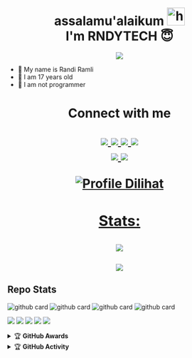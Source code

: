 <h1 align="center">assalamu'alaikum <img src="https://user-images.githubusercontent.com/1303154/88677602-1635ba80-d120-11ea-84d8-d263ba5fc3c0.gif" width="40px" alt="hi"><br>I'm RNDYTECH 😇 </h1>
<p align="center">
  <img src="https://e.top4top.io/p_2010lz9211.jpg" />
</p>

- 🎌 My name is Randi Ramli 
- 🏁 I am 17 years old 
- 🚩 I am not programmer

<h1 align="center"> Connect with me
<p align="center">
  <a href="https://instagram.com/randirmli"><img src="https://img.shields.io/badge/Instagram-E4405F?style=for-the-badge&logo=instagram&logoColor=white"/> 
  <a href="https://wa.me/message/5PJOOLKRSXXRP1"><img src="https://img.shields.io/badge/WhatsApp-25D366?style=for-the-badge&logo=whatsapp&logoColor=white" />
  <a href="https://www.facebook.com/profile.php?id=100015526687857"><img src="https://img.shields.io/badge/Facebook-%234267B2.svg?&style=for-the-badge&logo=facebook&logoColor=white" />
  <a href="https://t.me/zeeoneee"><img src="https://img.shields.io/badge/Telegram-%230088cc.svg?&style=for-the-badge&logo=telegram&logoColor=white" /> <br>
  <a href="https://github.com/zeeoneofc"><img src="https://img.shields.io/badge/-GitHub-black?style=flat-square&logo=github" /> 
  <a href="https://youtube.com/channel/UCdzWwbApjkyODby7_MoRYlA"><img src="https://img.shields.io/youtube/channel/subscribers/UCdzWwbApjkyODby7_MoRYlA?style=social" /> <br>
</p>


![Profile Dilihat](https://komarev.com/ghpvc/?username=zeeoneofc&color=blue&style=flat-square&label=Profile+Dilihat)
### Stats:
<p align="center"><a href="https://github.com/zeeoneofc"><img src="https://github-readme-stats.vercel.app/api?username=zeeoneofc&show_icons=true&theme=radical"></a></p>
<p align="center"><a href="https://github.com/zeeoneofc"><img src="https://github-readme-stats.vercel.app/api/top-langs/?username=zeeoneofc&theme=radical&layout=compact"></a></p> 

## Repo Stats
![github card](https://github-readme-stats.vercel.app/api/pin/?username=zeeoneofc&repo=Alpha-userbot&theme=dark)
![github card](https://github-readme-stats.vercel.app/api/pin/?username=zeeoneofc&repo=Alpha-userbot&theme=nightowl)
![github card](https://github-readme-stats.vercel.app/api/pin/?username=zeeoneofc&repo=Lord-Userbot&theme=dark)
![github card](https://github-readme-stats.vercel.app/api/pin/?username=zeeoneofc&repo=zeeoneofc&theme=nightowl)


<p>
    <img src="https://img.shields.io/badge/OS-Linux-blue?&logo=Linux" />
    <img src="https://img.shields.io/badge/OS-Windows-blue?&logo=Windows" />
    <img src="https://img.shields.io/badge/IDE-Xcode-blue?&logo=xcode" />
    <img src="https://img.shields.io/badge/Text%20Editor-Visual%20Studio%20Code-blue?&logo=visual%20studio%20code&logoColor=blue" />
    <img src="https://img.shields.io/badge/Sublime%20Text-gray?&logo=Sublime-Text" />
</p>
<details>
    <summary>&#127942 <b>GitHub Awards</b></summary><br/>

![Github Trophy](https://github-profile-trophy.vercel.app/?username=phaticusthiccy)

</details>

<details>
    <summary>&#127942 <b>GitHub Activity</b></summary><br/>

![Metrics](https://metrics.lecoq.io/zeeoneofc?template=classic&repositories.forks=true&languages=1&languages.colors=github&languages.threshold=0%25&config.timezone=Asia%2FMakassar)

</details>

